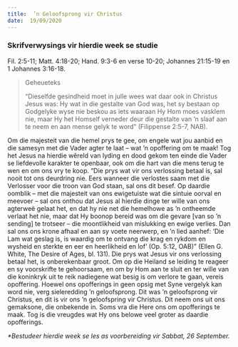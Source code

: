 ```yaml
---
title:  ’n Geloofsprong vir Christus
date:  19/09/2020
---
```


### Skrifverwysings vir hierdie week se studie
Fil. 2:5-11; Matt. 4:18-20; Hand. 9:3-6 en verse 10-20; Johannes 21:15-19 en 1 Johannes 3:16-18.

> <p>Geheueteks</p>
> “Dieselfde gesindheid moet in julle wees wat daar ook in Christus Jesus was: Hy wat in die gestalte van God was, het sy bestaan op Godgelyke wyse nie beskou as iets waaraan Hy Hom moes vasklem nie, maar Hy het Homself verneder deur die gestalte van ’n slaaf aan te neem en aan mense gelyk te word” (Filippense 2:5-7, NAB).

Om die majesteit van die hemel prys te gee, om engele wat jou aanbid en die samesyn met die Vader agter te laat – wat ’n opoffering om te maak! Tog het Jesus na hierdie wêreld van lyding en dood gekom ten einde die Vader se liefdevolle karakter te openbaar, ook om die hart van die mens terug te wen en om ons vry te koop. “Die prys wat vir ons verlossing betaal is, sal nooit tot ons deurdring nie. Eers wanneer die verlostes saam met die Verlosser voor die troon van God staan, sal ons dit besef. Op daardie oomblik – met die majesteit van ons ewigetuiste wat die sintuie oorval en meevoer – sal ons onthou dat Jesus al hierdie dinge ter wille van ons agterweë gelaat het, en dat hy nie net die hemelhowe as ’n ontheemde verlaat het nie, maar dat Hy boonop bereid was om die gevare [van so ’n sending] te trotseer – die moontlikheid van mislukking en ewige verlies. Dan sal ons ons krone afhaal en aan sy voete neerwerp, en ’n lied aanhef: ‘Die Lam wat geslag is, is waardig om te ontvang die krag en rykdom en wysheid en sterkte en eer en heerlikheid en lof’ (Op. 5:12, OAB)” (Ellen G. White, The Desire of Ages, bl. 131). Die prys wat Jesus vir ons verlossing betaal het, is onberekenbaar groot. Om op die Heiland se leiding te reageer en sy voorskrifte te gehoorsaam, en om by Hom aan te sluit en ter wille van die koninkryk uit te reik nadiegene wat besig is om verlore te gaan, vereis opoffering. Hoewel ons opofferings in geen opsig met Syne vergelyk kan word nie, verg sieleredding ’n geloofsprong. Dit was ’n geloofsprong vir Christus, en dit is vir ons ’n geloofspring vir Christus. Dit neem ons uit ons gemaksone, die onbekende in. Soms vra die Here ons om opofferings te maak. Tog is die vreugdes wat Hy ons belowe veel groter as daardie opofferings.

_*Bestudeer hierdie week se les as voorbereiding vir Sabbat, 26 September._